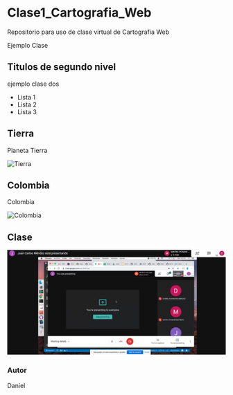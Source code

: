 # Clase1_Cartografia_Web
Repositorio para uso de clase virtual de Cartografia Web

Ejemplo Clase

## Titulos de segundo nivel

ejemplo clase dos 

* Lista 1
* Lista 2
* Lista 3

 ## Tierra
 
 Planeta Tierra
 
![Tierra](https://i.blogs.es/227593/global-biosphere/1366_2000.jpg "Planeta Tierra")

## Colombia

Colombia 

![Colombia](https://as01.epimg.net/colombia/imagenes/2020/03/27/tikitakas/1585309313_564721_1585338136_noticia_normal_recorte1.jpg "Infograma")

## Clase

![Clase](Captura.png "Clase")


### Autor

Daniel 




